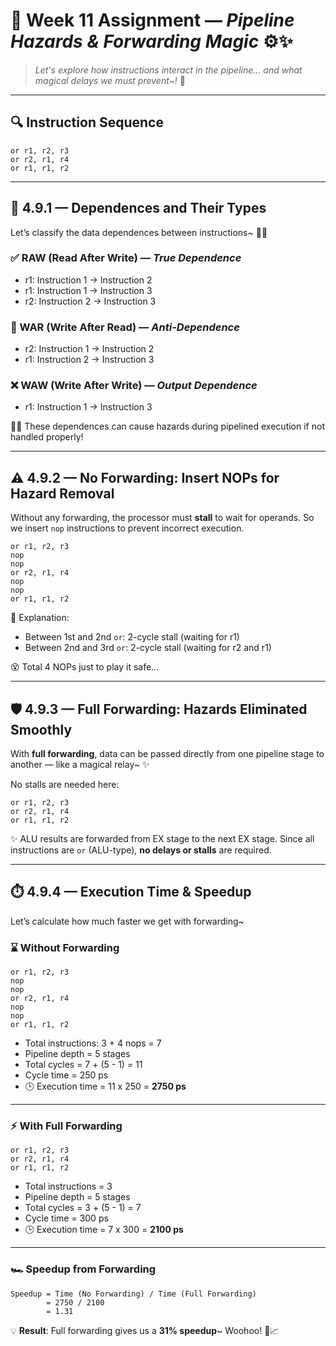 # 📝 Week 11 Assignment — _Pipeline Hazards & Forwarding Magic_ ⚙️✨

> _Let's explore how instructions interact in the pipeline... and what magical delays we must prevent\~!_ 💫

---

## 🔍 Instruction Sequence

```assembly
or r1, r2, r3
or r2, r1, r4
or r1, r1, r2
```

---

## 🌟 4.9.1 — Dependences and Their Types

Let’s classify the data dependences between instructions\~ 🧠✨

### ✅ RAW (Read After Write) — _True Dependence_

- r1: Instruction 1 → Instruction 2
- r1: Instruction 1 → Instruction 3
- r2: Instruction 2 → Instruction 3

### 🚫 WAR (Write After Read) — _Anti-Dependence_

- r2: Instruction 1 → Instruction 2
- r1: Instruction 2 → Instruction 3

### ❌ WAW (Write After Write) — _Output Dependence_

- r1: Instruction 1 → Instruction 3

🧙‍♀️ These dependences can cause hazards during pipelined execution if not handled properly!

---

## ⚠️ 4.9.2 — No Forwarding: Insert NOPs for Hazard Removal

Without any forwarding, the processor must **stall** to wait for operands. So we insert `nop` instructions to prevent incorrect execution.

```assembly
or r1, r2, r3
nop
nop
or r2, r1, r4
nop
nop
or r1, r1, r2
```

🔧 Explanation:

- Between 1st and 2nd `or`: 2-cycle stall (waiting for r1)
- Between 2nd and 3rd `or`: 2-cycle stall (waiting for r2 and r1)

😵 Total 4 NOPs just to play it safe...

---

## 🛡️ 4.9.3 — Full Forwarding: Hazards Eliminated Smoothly

With **full forwarding**, data can be passed directly from one pipeline stage to another — like a magical relay\~ ✨

No stalls are needed here:

```assembly
or r1, r2, r3
or r2, r1, r4
or r1, r1, r2
```

✨ ALU results are forwarded from EX stage to the next EX stage. Since all instructions are `or` (ALU-type), **no delays or stalls** are required.

---

## ⏱️ 4.9.4 — Execution Time & Speedup

Let’s calculate how much faster we get with forwarding\~

### ⌛ Without Forwarding

```assembly
or r1, r2, r3
nop
nop
or r2, r1, r4
nop
nop
or r1, r1, r2
```

- Total instructions: 3 + 4 nops = 7
- Pipeline depth = 5 stages
- Total cycles = 7 + (5 - 1) = 11
- Cycle time = 250 ps
- 🕒 Execution time = 11 x 250 = **2750 ps**

---

### ⚡ With Full Forwarding

```assembly
or r1, r2, r3
or r2, r1, r4
or r1, r1, r2
```

- Total instructions = 3
- Pipeline depth = 5 stages
- Total cycles = 3 + (5 - 1) = 7
- Cycle time = 300 ps
- 🕒 Execution time = 7 x 300 = **2100 ps**

---

### 🏎️ Speedup from Forwarding

```
Speedup = Time (No Forwarding) / Time (Full Forwarding)
        = 2750 / 2100
        = 1.31
```

💡 **Result**: Full forwarding gives us a **31% speedup**\~ Woohoo! 🥳📈
